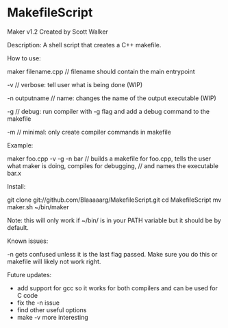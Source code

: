 MakefileScript
==============
Maker v1.2
Created by Scott Walker

Description: A shell script that creates a C++ makefile.

How to use:

  maker filename.cpp
  // filename should contain the main entrypoint
  
  -v
  // verbose: tell user what is being done (WIP)
  
  -n outputname
  // name: changes the name of the output executable (WIP)
  
  -g
  // debug: run compiler with -g flag and add a debug command to the makefile
  
  -m
  // minimal: only create compiler commands in makefile
  
Example:

  maker foo.cpp -v -g -n bar
  // builds a makefile for foo.cpp, tells the user what maker is doing, compiles for debugging, 
  // and names the executable bar.x
  
Install:

  git clone git://github.com/Blaaaaarg/MakefileScript.git
  cd MakefileScript
  mv maker.sh ~/bin/maker
  
  Note: this will only work if ~/bin/ is in your PATH variable but it should be by default.
  
Known issues:

  -n gets confused unless it is the last flag passed. Make sure you do this or makefile will likely not work right.
  
Future updates:

  - add support for gcc so it works for both compilers and can be used for C code
  - fix the -n issue
  - find other useful options
  - make -v more interesting
